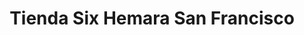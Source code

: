 ---
title: "Tienda Six Hemara San Francisco"
url: /valladolid/tienda-six-hemara-san-francisco/
shop: Spirituosen
---